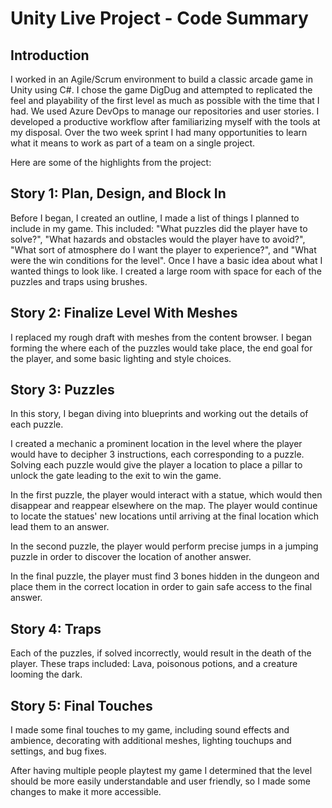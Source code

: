 # Unity Live Project - Code Summary
## Introduction
I worked in an Agile/Scrum environment to build a classic arcade game in Unity using C#. I chose the game DigDug and attempted to replicated the feel and playability of the first level as much as possible with the time that I had. We used Azure DevOps to manage our repositories and user stories. I developed a productive workflow after familiarizing myself with the tools at my disposal. Over the two week sprint I had many opportunities to learn what it means to work as part of a team on a single project.

Here are some of the highlights from the project:


## Story 1: Plan, Design, and Block In
Before I began, I created an outline, I made a list of things I planned to include in my game. This included: "What puzzles did the player have to solve?", "What hazards and obstacles would the player have to avoid?", "What sort of atmosphere do I want the player to experience?", and "What were the win conditions for the level". Once I have a basic idea about what I wanted things to look like. I created a large room with space for each of the puzzles and traps using brushes.


## Story 2: Finalize Level With Meshes
I replaced my rough draft with meshes from the content browser. I began forming the where each of the puzzles would take place, the end goal for the player, and some basic lighting and style choices.


## Story 3: Puzzles
In this story, I began diving into blueprints and working out the details of each puzzle. 

I created a mechanic a prominent location in the level where the player would have to decipher 3 instructions, each corresponding to a puzzle. Solving each puzzle would give the player a location to place a pillar to unlock the gate leading to the exit to win the game. 

In the first puzzle, the player would interact with a statue, which would then disappear and reappear elsewhere on the map. The player would continue to locate the statues' new locations until arriving at the final location which lead them to an answer.

In the second puzzle, the player would perform precise jumps in a jumping puzzle in order to discover the location of another answer.

In the final puzzle, the player must find 3 bones hidden in the dungeon and place them in the correct location in order to gain safe access to the final answer.


## Story 4: Traps
Each of the puzzles, if solved incorrectly, would result in the death of the player. These traps included: Lava, poisonous potions, and a creature looming the dark.



## Story 5: Final Touches
I made some final touches to my game, including sound effects and ambience, decorating with additional meshes, lighting touchups and settings, and bug fixes.

After having multiple people playtest my game I determined that the level should be more easily understandable and user friendly, so I made some changes to make it more accessible.




